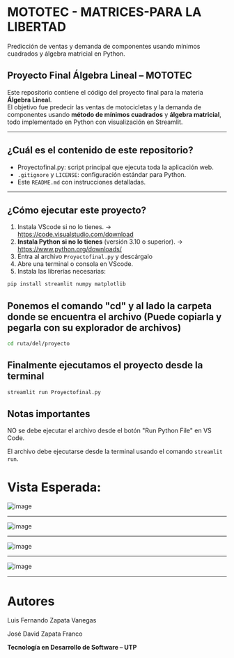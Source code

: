 # MOTOTEC - MATRICES-PARA LA LIBERTAD
Predicción de ventas y demanda de componentes usando mínimos cuadrados y álgebra matricial en Python.

## Proyecto Final Álgebra Lineal – MOTOTEC

Este repositorio contiene el código del proyecto final para la materia **Álgebra Lineal**.  
El objetivo fue predecir las ventas de motocicletas y la demanda de componentes usando **método de mínimos cuadrados** y **álgebra matricial**, todo implementado en Python con visualización en Streamlit.

---

## ¿Cuál es el contenido de este repositorio?

-  Proyectofinal.py: script principal que ejecuta toda la aplicación web.
- `.gitignore` y `LICENSE`: configuración estándar para Python.
- Este `README.md` con instrucciones detalladas.

---

## ¿Cómo ejecutar este proyecto?

1. Instala VScode si no lo tienes. → https://code.visualstudio.com/download
2. **Instala Python si no lo tienes** (versión 3.10 o superior). → https://www.python.org/downloads/
3. Entra al archivo `Proyectofinal.py` y descárgalo
4. Abre una terminal o consola en VScode.
5. Instala las librerías necesarias:

```bash
pip install streamlit numpy matplotlib
```

## Ponemos el comando "cd" y al lado la carpeta donde se encuentra el archivo (Puede copiarla y pegarla con su explorador de archivos)
```bash
cd ruta/del/proyecto 
```

## Finalmente ejecutamos el proyecto desde la terminal
```bash
streamlit run Proyectofinal.py
```

## Notas importantes
NO se debe ejecutar el archivo desde el botón "Run Python File" en VS Code.

El archivo debe ejecutarse desde la terminal usando el comando `streamlit run`.

# Vista Esperada:

![image](https://github.com/user-attachments/assets/ed21841e-859b-4408-9673-1b60536f5014)

_________________________________________________________________________________________

![image](https://github.com/user-attachments/assets/25623e48-5baa-422c-90e2-257183ba4b17)

_________________________________________________________________________________________

![image](https://github.com/user-attachments/assets/bddad840-fc9d-4a6d-80a1-fa6bde5d19ac)

_________________________________________________________________________________________

![image](https://github.com/user-attachments/assets/a7410b2a-72f7-41bc-b7e6-97a72aed709a)

_________________________________________________________________________________________


# Autores

Luis Fernando Zapata Vanegas

José David Zapata Franco

**Tecnología en Desarrollo de Software – UTP**
